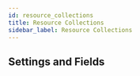 ```yaml
---
id: resource_collections
title: Resource Collections
sidebar_label: Resource Collections
---
```


## Settings and Fields